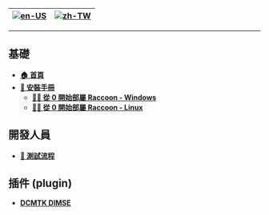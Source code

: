 | [![en-US](https://raw.githubusercontent.com/hjnilsson/country-flags/master/png100px/us.png)](https://github.com/Chinlinlee/raccoon-dicom/wiki/Home) | [![zh-TW](https://raw.githubusercontent.com/hjnilsson/country-flags/master/png100px/tw.png)](https://github.com/Chinlinlee/raccoon-dicom/wiki/Home.zh-TW)
| --- | --- |

***

## 基礎
- **[🏠 首頁](https://github.com/Chinlinlee/raccoon-dicom/wiki/Home.zh-TW)**
- **[🔧 安裝手冊](https://github.com/Chinlinlee/raccoon-dicom/wiki/Installation.zh-TW)**
    - **[👨‍💻 從 0 開始部屬 Raccoon - Windows](https://github.com/Chinlinlee/raccoon-dicom/wiki/From-zero-to-deploy.zh-TW)**
    - **[👨‍💻 從 0 開始部屬 Raccoon - Linux](https://github.com/Chinlinlee/raccoon-dicom/wiki/step-by-step-installation-ubuntu.zh-TW)**


## 開發人員
- **[🧪 測試流程](https://github.com/Chinlinlee/raccoon-dicom/wiki/DICOM-Instance-Test-Info)**

## 插件 (plugin)
- **[DCMTK DIMSE](https://github.com/Chinlinlee/raccoon-dicom/wiki/dcmtk-dimse.zh-TW)**
